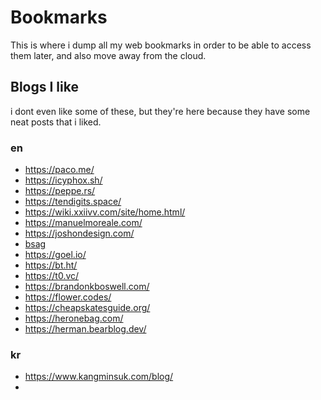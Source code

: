 # Bookmarks

This is where i dump all my web bookmarks in order to be able to access them later, and also move away from the cloud.

## Blogs I like
i dont even like some of these, but they're here because they have some neat posts that i liked.

### en
- <https://paco.me/>
- <https://icyphox.sh/>
- <https://peppe.rs/>
- <https://tendigits.space/>
- <https://wiki.xxiivv.com/site/home.html/>
- <https://manuelmoreale.com/>
- <https://joshondesign.com/>
- [bsag](https://www.rousette.org.uk/archives/)
- <https://goel.io/>
- <https://bt.ht/>
- <https://t0.vc/>
- <https://brandonkboswell.com/>
- <https://flower.codes/>
- <https://cheapskatesguide.org/>
- <https://heronebag.com/>
- <https://herman.bearblog.dev/>

### kr
- <https://www.kangminsuk.com/blog/>
- 